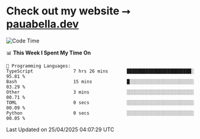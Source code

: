 # Check out my website ⭢ [pauabella.dev](https://pauabella.dev)

<!--START_SECTION:waka-->
![Code Time](http://img.shields.io/badge/Code%20Time-4%2C356%20hrs-blue)

📊 **This Week I Spent My Time On** 

```text
💬 Programming Languages: 
TypeScript               7 hrs 26 mins       ████████████████████████░   95.81 % 
Bash                     15 mins             █░░░░░░░░░░░░░░░░░░░░░░░░   03.29 % 
Other                    3 mins              ░░░░░░░░░░░░░░░░░░░░░░░░░   00.71 % 
TOML                     0 secs              ░░░░░░░░░░░░░░░░░░░░░░░░░   00.09 % 
Python                   0 secs              ░░░░░░░░░░░░░░░░░░░░░░░░░   00.05 % 
```


 Last Updated on 25/04/2025 04:07:29 UTC
<!--END_SECTION:waka-->
